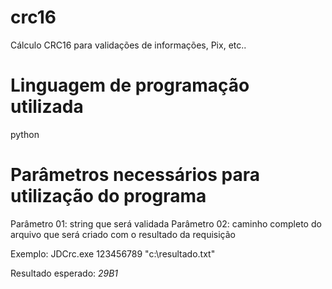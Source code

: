 # crc16
Cálculo CRC16 para validações de informações, Pix, etc..

# Linguagem de programação utilizada
python 

# Parâmetros necessários para utilização do programa
Parâmetro 01: string que será validada
Parâmetro 02: caminho completo do arquivo que será criado com o resultado da requisição

Exemplo:
JDCrc.exe 123456789 "c:\resultado.txt"

Resultado esperado: *29B1*
